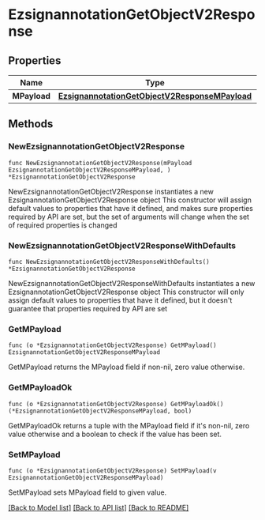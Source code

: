 # EzsignannotationGetObjectV2Response

## Properties

Name | Type | Description | Notes
------------ | ------------- | ------------- | -------------
**MPayload** | [**EzsignannotationGetObjectV2ResponseMPayload**](EzsignannotationGetObjectV2ResponseMPayload.md) |  | 

## Methods

### NewEzsignannotationGetObjectV2Response

`func NewEzsignannotationGetObjectV2Response(mPayload EzsignannotationGetObjectV2ResponseMPayload, ) *EzsignannotationGetObjectV2Response`

NewEzsignannotationGetObjectV2Response instantiates a new EzsignannotationGetObjectV2Response object
This constructor will assign default values to properties that have it defined,
and makes sure properties required by API are set, but the set of arguments
will change when the set of required properties is changed

### NewEzsignannotationGetObjectV2ResponseWithDefaults

`func NewEzsignannotationGetObjectV2ResponseWithDefaults() *EzsignannotationGetObjectV2Response`

NewEzsignannotationGetObjectV2ResponseWithDefaults instantiates a new EzsignannotationGetObjectV2Response object
This constructor will only assign default values to properties that have it defined,
but it doesn't guarantee that properties required by API are set

### GetMPayload

`func (o *EzsignannotationGetObjectV2Response) GetMPayload() EzsignannotationGetObjectV2ResponseMPayload`

GetMPayload returns the MPayload field if non-nil, zero value otherwise.

### GetMPayloadOk

`func (o *EzsignannotationGetObjectV2Response) GetMPayloadOk() (*EzsignannotationGetObjectV2ResponseMPayload, bool)`

GetMPayloadOk returns a tuple with the MPayload field if it's non-nil, zero value otherwise
and a boolean to check if the value has been set.

### SetMPayload

`func (o *EzsignannotationGetObjectV2Response) SetMPayload(v EzsignannotationGetObjectV2ResponseMPayload)`

SetMPayload sets MPayload field to given value.



[[Back to Model list]](../README.md#documentation-for-models) [[Back to API list]](../README.md#documentation-for-api-endpoints) [[Back to README]](../README.md)


